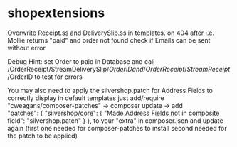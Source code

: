 # shopextensions

Overwrite Receipt.ss and DeliverySlip.ss in templates.
on 404 after i.e. Mollie returns "paid" and order not found
check if Emails can be sent without error

Debug Hint:
set Order to paid in Database
and call
/OrderReceipt/StreamDeliverySlip/$OrderID
and
/OrderReceipt/StreamReceipt/$OrderID
to test for errors


You may also need to apply the silvershop.patch for Address Fields to correctly display in default templates
just add/require "cweagans/composer-patches" -> composer update -> add  
"patches": {
    "silvershop/core": {
        "Made Address Fields not in composite field": "silvershop.patch"
    }
},
to your "extra" in composer.json
and update again (first one needed for composer-patches to install second needed for the patch to be applied)
